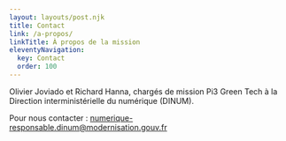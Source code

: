 ```yaml
---
layout: layouts/post.njk
title: Contact
link: /a-propos/
linkTitle: À propos de la mission
eleventyNavigation:
  key: Contact
  order: 100
---
```


Olivier Joviado et Richard Hanna, chargés de mission Pi3 Green Tech à la Direction interministérielle du numérique (DINUM).

Pour nous contacter : numerique-responsable.dinum@modernisation.gouv.fr
